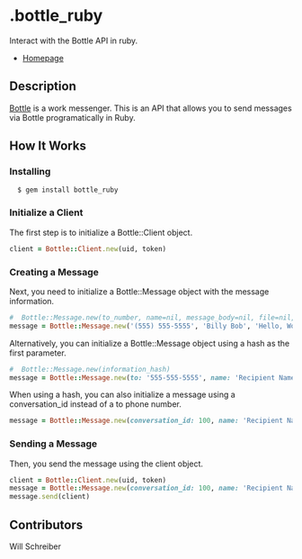 [gem]: https://rubygems.org/gems/bottle_ruby

# .bottle_ruby

Interact with the Bottle API in ruby.

* [Homepage](https://github.com/secondbreakfast/bottle_ruby)

## Description

[Bottle](https://sendbottles.com) is a work messenger. This is an API that allows you to send messages via Bottle programatically in Ruby.

## How It Works

### Installing

```
  $ gem install bottle_ruby
```

### Initialize a Client

The first step is to initialize a Bottle::Client object.

```ruby
client = Bottle::Client.new(uid, token)
```

### Creating a Message

Next, you need to initialize a Bottle::Message object with the message information.

```ruby
#  Bottle::Message.new(to_number, name=nil, message_body=nil, file=nil, tags=nil)
message = Bottle::Message.new('(555) 555-5555', 'Billy Bob', 'Hello, World!', nil, ['customer', 'chicago'])
```

Alternatively, you can initialize a Bottle::Message object using a hash as the first parameter.

```ruby
#  Bottle::Message.new(information_hash)
message = Bottle::Message.new(to: '555-555-5555', name: 'Recipient Name', body: 'Body of message', tags: ['tag1', 'tag2'])
```

When using a hash, you can also initialize a message using a conversation_id instead of a to phone number.

```ruby
message = Bottle::Message.new(conversation_id: 100, name: 'Recipient Name', body: 'Body of message', tags: ['tag1', 'tag2'])
```

### Sending a Message

Then, you send the message using the client object.

```ruby
client = Bottle::Client.new(uid, token)
message = Bottle::Message.new(conversation_id: 100, name: 'Recipient Name', body: 'Body of message', tags: ['tag1', 'tag2'])
message.send(client)
```

## Contributors

Will Schreiber
